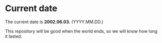 # Current date

The current date is **2002.06.03.** (YYYY.MM.DD.)

This repository will be good when the world ends, so we will know how long it lasted.